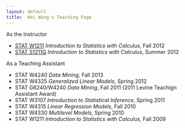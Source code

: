 ```yaml
---
layout: default
title:  Wei Wang's Teaching Page
---
```

As the Instructor

- [STAT W1211](/teaching/w1211_2012) _Introduction to Statistics with Calculus_, Fall 2012
- [STAT S1211Q](/teaching/s1211q_2012) _Introduction to Statistics with Calculus_, Summer 2012             

As a Teaching Assistant

- STAT W4240 _Data Mining_, Fall 2013
- STAT W4325 _Generalized Linear Models_, Spring 2012
- STAT G6240/W4240 _Data Mining_, Fall 2011 (2011 Levine Teachign Assistant Award)
- STAT W3107 _Introduction to Statistical Inference_, Spring 2011 
- STAT W4315 _Linear Regression Models_, Fall 2010
- STAT W4330 _Multilevel Models_, Spring 2010
- STAT W1211 _Introduction to Statistics with Calculus_, Fall 2009

